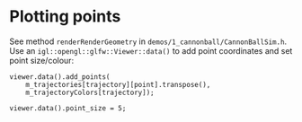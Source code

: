# Plotting points
See method `renderRenderGeometry` in `demos/1_cannonball/CannonBallSim.h`.
Use an `igl::opengl::glfw::Viewer::data()` to add point coordinates and set point size/colour:

    viewer.data().add_points(
        m_trajectories[trajectory][point].transpose(),
        m_trajectoryColors[trajectory]);
    
    viewer.data().point_size = 5;

